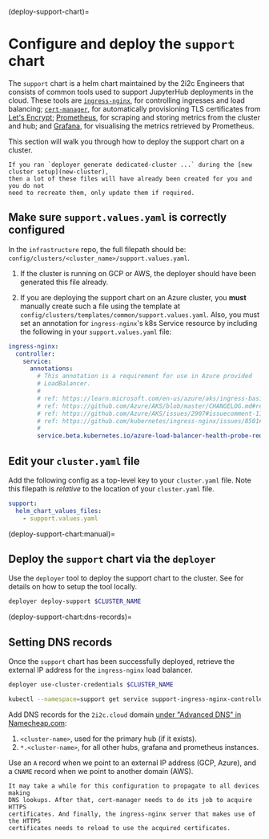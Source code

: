 (deploy-support-chart)=
# Configure and deploy the `support` chart

The `support` chart is a helm chart maintained by the 2i2c Engineers that consists of common tools used to support JupyterHub deployments in the cloud.
These tools are [`ingress-nginx`](https://kubernetes.github.io/ingress-nginx/), for controlling ingresses and load balancing; [`cert-manager`](https://cert-manager.io/docs/), for automatically provisioning TLS certificates from [Let's Encrypt](https://letsencrypt.org/); [Prometheus](https://prometheus.io/), for scraping and storing metrics from the cluster and hub; and [Grafana](https://grafana.com/), for visualising the metrics retrieved by Prometheus.

This section will walk you through how to deploy the support chart on a cluster.

```{attention}
If you ran `deployer generate dedicated-cluster ...` during the [new cluster setup](new-cluster),
then a lot of these files will have already been created for you and you do not
need to recreate them, only update them if required.
```

## Make sure `support.values.yaml` is correctly configured

In the `infrastructure` repo, the full filepath should be: `config/clusters/<cluster_name>/support.values.yaml`.

1. If the cluster is running on GCP or AWS, the deployer should have been generated this file already.

2. If you are deploying the support chart on an Azure cluster, you **must** manually create such a file using the template at `config/clusters/templates/common/support.values.yaml`. Also, you must set an annotation for `ingress-nginx`'s k8s Service resource by including the following in your `support.values.yaml` file:

  ```yaml
  ingress-nginx:
    controller:
      service:
        annotations:
          # This annotation is a requirement for use in Azure provided
          # LoadBalancer.
          #
          # ref: https://learn.microsoft.com/en-us/azure/aks/ingress-basic?tabs=azure-cli#basic-configuration
          # ref: https://github.com/Azure/AKS/blob/master/CHANGELOG.md#release-2022-09-11
          # ref: https://github.com/Azure/AKS/issues/2907#issuecomment-1109759262
          # ref: https://github.com/kubernetes/ingress-nginx/issues/8501#issuecomment-1108428615
          #
          service.beta.kubernetes.io/azure-load-balancer-health-probe-request-path: /healthz
  ```

## Edit your `cluster.yaml` file

Add the following config as a top-level key to your `cluster.yaml` file.
Note this filepath is _relative_ to the location of your `cluster.yaml` file.

```yaml
support:
  helm_chart_values_files:
    - support.values.yaml
```

(deploy-support-chart:manual)=
## Deploy the `support` chart via the `deployer`

Use the `deployer` tool to deploy the support chart to the cluster.
See [](hubs:manual-deploy) for details on how to setup the tool locally.

```bash
deployer deploy-support $CLUSTER_NAME
```

(deploy-support-chart:dns-records)=
## Setting DNS records

Once the `support` chart has been successfully deployed, retrieve the external IP address for the `ingress-nginx` load balancer.

```bash
deployer use-cluster-credentials $CLUSTER_NAME
```

```bash
kubectl --namespace=support get service support-ingress-nginx-controller  --template="{{(index .status.loadBalancer.ingress 0).hostname}}"
```

Add DNS records for the `2i2c.cloud` domain [under "Advanced DNS" in
Namecheap.com](https://ap.www.namecheap.com/Domains/DomainControlPanel/2i2c.cloud/advancedns):

1. `<cluster-name>`, used for the primary hub (if it exists).
2. `*.<cluster-name>`, for all other hubs, grafana and prometheus
   instances.

Use an `A` record when we point to an external IP address (GCP, Azure), and a
`CNAME` record when we point to another domain (AWS).

```{note}
It may take a while for this configuration to propagate to all devices making
DNS lookups. After that, cert-manager needs to do its job to acquire HTTPS
certificates. And finally, the ingress-nginx server that makes use of the HTTPS
certificates needs to reload to use the acquired certificates.
```
